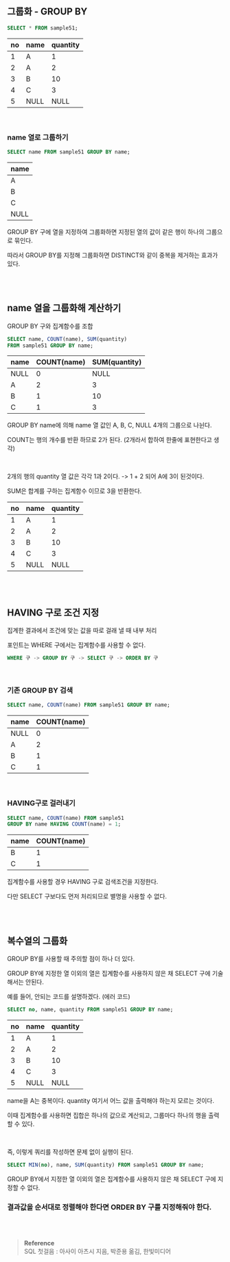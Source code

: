 ## 그룹화 - GROUP BY

```sql
SELECT * FROM sample51;
```

| no | name | quantity |
| --- | --- | --- |
| 1 | A | 1 |
| 2 | A | 2 |
| 3 | B | 10 |
| 4 | C | 3 |
| 5 | NULL | NULL |

<br/>

### name 열로 그룹하기

```sql
SELECT name FROM sample51 GROUP BY name;
```

| name |
| --- |
| A |
| B |
| C |
| NULL |

GROUP BY 구에 열을 지정하여 그룹화하면 지정된 열의 값이 같은 행이 하나의 그룹으로 묶인다.

따라서 GROUP BY를 지정해 그룹화하면 DISTINCT와 같이 중복을 제거하는 효과가 있다.

<br/><br/>

## name 열을 그룹화해 계산하기

GROUP BY 구와 집계함수를 조합

```sql
SELECT name, COUNT(name), SUM(quantity)
FROM sample51 GROUP BY name;
```

| name | COUNT(name) | SUM(quantity) |
| --- | --- | --- |
| NULL | 0 | NULL |
| A | 2 | 3 |
| B | 1 | 10 |
| C | 1 | 3 |

GROUP BY name에 의해 name 열 값인 A, B, C, NULL 4개의 그룹으로 나뉜다.

COUNT는 행의 개수를 반환 하므로 2가 된다. (2개라서 합하여 한줄에 표현한다고 생각)

<br/>

2개의 행의 quantity 열 값은 각각 1과 2이다. -> 1 + 2 되어 A에 3이 된것이다.

SUM은 합계를 구하는 집계함수 이므로 3을 반환한다.



| no | name | quantity |
| --- | --- | --- |
| 1 | A | 1 |
| 2 | A | 2 |
| 3 | B | 10 |
| 4 | C | 3 |
| 5 | NULL | NULL |



<br/><br/>

## HAVING 구로 조건 지정

집계한 결과에서 조건에 맞는 값을 따로 걸래 낼 때 내부 처리

포인트는 WHERE 구에서는 집계함수를 사용할 수 없다.

```sql
WHERE 구 -> GROUP BY 구 -> SELECT 구 -> ORDER BY 구
```

<br/>

### 기존 GROUP BY 검색

```sql
SELECT name, COUNT(name) FROM sample51 GROUP BY name;
```

| name | COUNT(name) |
| --- | --- |
| NULL | 0 |
| A | 2 |
| B | 1 |
| C | 1 |

<br/>

### HAVING구로 걸러내기

```sql
SELECT name, COUNT(name) FROM sample51
GROUP BY name HAVING COUNT(name) = 1;
```

| name | COUNT(name) |
| --- | --- |
| B | 1 |
| C | 1 |

집계함수를 사용할 경우 HAVING 구로 검색조건을 지정한다.

다만 SELECT 구보다도 먼저 처리되므로 별명을 사용할 수 없다.

<br/><br/>

## 복수열의 그룹화

GROUP BY를 사용할 때 주의할 점이 하나 더 있다.

GROUP BY에 지정한 열 이외의 열은 집계함수를 사용하지 않은 채 SELECT 구에 기술해서는 안된다.

예를 들어, 안되는 코드를 설명하겠다. (에러 코드)

```sql
SELECT no, name, quantity FROM sample51 GROUP BY name;
```

| no | name | quantity |
| --- | --- | --- |
| 1 | A | 1 |
| 2 | A | 2 |
| 3 | B | 10 |
| 4 | C | 3 |
| 5 | NULL | NULL |

name을 A는 중복이다. quantity 여기서 어느 값을 출력해야 하는지 모르는 것이다.

이때 집계함수를 사용하면 집합은 하나의 값으로 계산되고, 그룹마다 하나의 행을 출력할 수 있다.

<br/>

즉, 이렇게 쿼리를 작성하면 문제 없이 실행이 된다.

```sql
SELECT MIN(no), name, SUM(quantity) FROM sample51 GROUP BY name;
```

GROUP BY에서 지정한 열 이외의 열은 집계함수를 사용하지 않은 채 SELECT 구에 지정할 수 없다.

### 결과값을 순서대로 정렬해야 한다면 ORDER BY 구를 지정해줘야 한다.

<br/><br/>

>**Reference** <br/> SQL 첫걸음 : 아사이 아츠시 지음, 박준용 옮김, 한빛미디어
